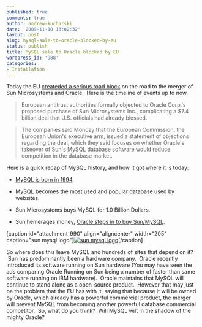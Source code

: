 ```yaml
---
published: true
comments: true
author: andrew-kucharski
date: '2009-11-10 13:02:32'
layout: post
slug: mysql-sale-to-oracle-blocked-by-eu
status: publish
title: MySQL sale to Oracle blocked by EU
wordpress_id: '988'
categories:
- Installation
---
```


Today the EU [createded a serious road block](http://online.wsj.com/article/SB10001424052748703808904574526072224895160.html) on the road to the merger of Sun Microsystems and Oracle.  Here is the timeline of events up to now.


> 

> 
> European antitrust authorities formally objected to Oracle Corp.'s proposed purchase of Sun Microsystems Inc., complicating a $7.4 billion deal that U.S. officials had already blessed.
> 
> 

> 
> The companies said Monday that the European Commission, the European Union's executive arm, issued a statement of objections regarding the deal, which they said focuses on whether Oracle's takeover of Sun's MySQL database software would reduce competition in the database market.
> 
> 





Here is a quick recap of MySQL history, and how it got where it is today:






	
  * [MySQL is born in 1994](http://en.wikipedia.org/wiki/MySQL#Product_History).

	
  * MySQL becomes the most used and popular database used by websites.

	
  * Sun Microsystems buys MySQL for 1.0 Billion Dollars.

	
  * Sun hemerages money, [Oracle steps in to buy Sun/MySQL](http://www.sun.com/aboutsun/pr/2009-04/sunflash.20090420.1.xml).


[caption id="attachment_990" align="aligncenter" width="205" caption="sun mysql logo"][![sun mysql logo](http://linuxsysadminblog.com/images/2009/11/logo_mysql_sun.gif)](http://linuxsysadminblog.com/images/2009/11/logo_mysql_sun.gif)[/caption]

So where does this leave MySQL and hundreds of sites that depend on it?  Sun has predominantly been a hardware company.  Oracle recently introduced its software running on Sun hardware (You may have seen the ads comparing Oracle Running on Sun being x number of faster than same software running on IBM hardware).  Oracle maintains that MySQL will continue to stand alone as a open-source product.  However that may just be the problem that the EU has with it, saying that because it will be owned by Oracle, which already has a powerful commercial product, the merger will prevent MySQL from becoming another powerful database commercial competitor.  So, what do you think?  Will MySQL wilt in the shadow of the mighty Oracle?
